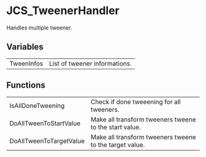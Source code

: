 # JCS_TweenerHandler

Handles multiple tweener.

## Variables

<table>
<tr>
<td>TweenInfos</td>
<td>List of tweener informations.</td>
</tr>
</table>

## Functions

<table>
<tr>
<td>IsAllDoneTweening</td>
<td>Check if done tweeening for all tweeners.</td>
</tr>

<tr>
<td>DoAllTweenToStartValue</td>
<td>Make all transform tweeners tweene to the start value.</td>
</tr>

<tr>
<td>DoAllTweenToTargetValue</td>
<td>Make all transform tweeners tweene to the target value.</td>
</tr>
</table>
